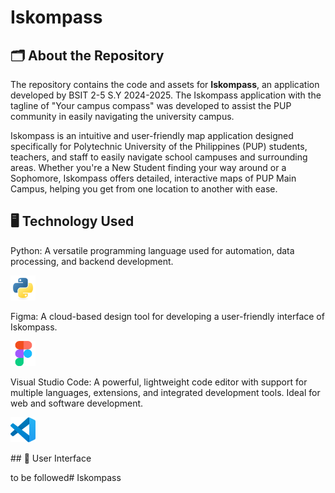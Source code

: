 # Iskompass

## 🗂️ About the Repository

The repository contains the code and assets for **Iskompass**, an application developed by BSIT 2-5 S.Y 2024-2025. The Iskompass application with the tagline of "Your campus compass" was developed to assist the PUP community in easily navigating the university campus.

Iskompass is an intuitive and user-friendly map application designed specifically for Polytechnic University of the Philippines (PUP) students, teachers, and staff to easily navigate school campuses and surrounding areas. Whether you're a New Student finding your way around or a Sophomore, Iskompass offers detailed, interactive maps of PUP Main Campus, helping you get from one location to another with ease.


## 🖥️ Technology Used 

Python: A versatile programming language used for automation, data processing, and backend development.  
<p align="left">
    <a href="https://www.python.org/" target="_blank" rel="noreferrer">
        <img src="https://raw.githubusercontent.com/devicons/devicon/master/icons/python/python-original.svg" alt="Python" width="40" height="40"/>
    </a>
</p>

Figma: A cloud-based design tool for developing a user-friendly interface of Iskompass.   
<p align="left">
    <a href="https://www.python.org/" target="_blank" rel="noreferrer">
        <img src="https://raw.githubusercontent.com/devicons/devicon/master/icons/figma/figma-original.svg" alt="Python" width="40" height="40"/>
    </a>
</p>

Visual Studio Code: A powerful, lightweight code editor with support for multiple languages, extensions, and integrated development tools. Ideal for web and software development.
<p align="left">
    <a href="https://www.python.org/" target="_blank" rel="noreferrer">
        <img src="https://raw.githubusercontent.com/devicons/devicon/master/icons/vscode/vscode-original.svg" alt="Python" width="40" height="40"/>
    </a>
</p>
## 📱 User Interface

to be followed# Iskompass
